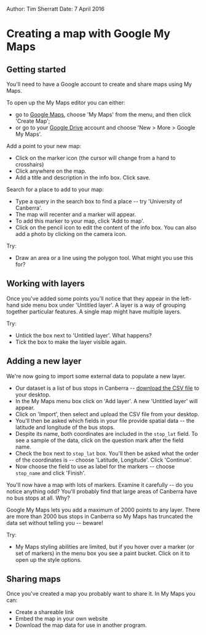 Author: Tim Sherratt
Date: 7 April 2016

# Creating a map with Google My Maps

## Getting started

You'll need to have a Google account to create and share maps using My Maps.

To open up the My Maps editor you can either:

* go to [Google Maps](https://www.google.com.au/maps/), choose 'My Maps' from the menu, and then click 'Create Map';
* or go to your [Google Drive](https://www.google.com.au/drive/) account and choose 'New > More > Google My Maps'.

Add a point to your new map:

* Click on the marker icon (the cursor will change from a hand to crosshairs)
* Click anywhere on the map.
* Add a title and description in the info box. Click save.

Search for a place to add to your map:

* Type a query in the search box to find a place -- try  'University of Canberra'.
* The map will recenter and a marker will appear.
* To add this marker to your map, click 'Add to map'.
* Click on the pencil icon to edit the content of the info box. You can also add a photo by clicking on the camera icon.

Try:

* Draw an area or a line using the polygon tool. What might you use this for?

## Working with layers

Once you've added some points you'll notice that they appear in the left-hand side menu box under 'Untitled layer'. A layer is a way of grouping together particular features. A single map might have multiple layers.

Try:

* Untick the box next to 'Untitled layer'. What happens?
* Tick the box to make the layer visible again.

## Adding a new layer

We're now going to import some external data to populate a new layer.

* Our dataset is a list of bus stops in Canberra -- [download the CSV file](https://dl.dropbox.com/s/61pwz2g7ako8rxm/Bus_stop_locations_around_the_ACT.csv?dl=0) to your desktop.
* In the My Maps menu box click on 'Add layer'. A new 'Untitled layer' will appear.
* Click on 'Import', then select and upload the CSV file from your desktop.
* You'll then be asked which fields in your file provide spatial data -- the latitude and longitude of the bus stops. 
* Despite its name, both coordinates are included in the `stop_lat` field. To see a sample of the data, click on the question mark after the field name.
* Check the box next to `stop_lat` box. You'll then be asked what the order of the coordinates is -- choose 'Latitude, Longitude'. Click 'Continue'.
* Now choose the field to use as  label for the markers -- choose `stop_name` and click 'Finish'.

You'll now have a map with lots of markers. Examine it carefully -- do you notice anything odd? You'll probably find that large areas of Canberra have no bus stops at all. Why?

Google My Maps lets you add a maximum of 2000 points to any layer. There are more than 2000 bus stops in Canberra so My Maps has truncated the data set without telling you -- beware!

Try:

* My Maps styling abilities are limited, but if you hover over a marker (or set of markers) in the menu box you see a paint bucket. Click on it to open up the style options.

## Sharing maps

Once you've created a map you probably want to share it. In My Maps you can:

* Create a shareable link
* Embed the map in your own website
* Download the map data for use in another program.



